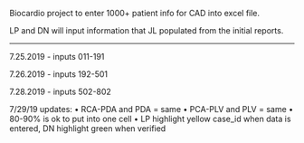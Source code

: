Biocardio project to enter 1000+ patient info for CAD into excel file.

LP and DN will input information that JL populated from the initial reports.

----
7.25.2019 - inputs 011-191

7.26.2019 - inputs 192-501

7.28.2019 - inputs 502-802

7/29/19 updates:
•	RCA-PDA and PDA = same
•	PCA-PLV and PLV = same
•	80-90% is ok to put into one cell
•	LP highlight yellow case_id when data is entered, DN highlight green when verified

